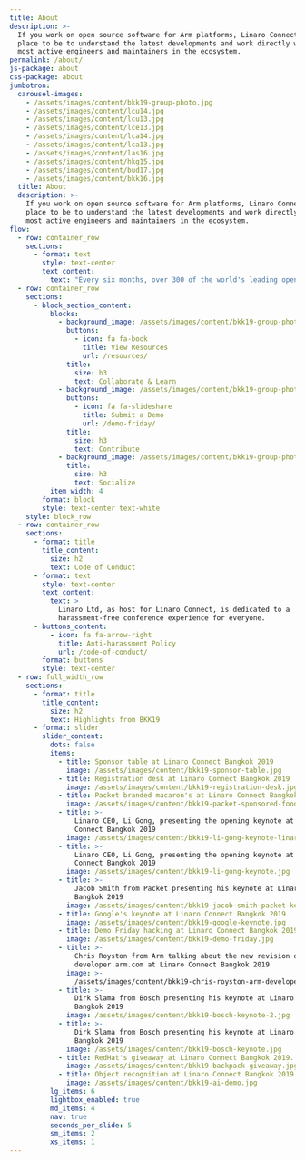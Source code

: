 ```yaml
---
title: About
description: >-
  If you work on open source software for Arm platforms, Linaro Connect is the
  place to be to understand the latest developments and work directly with the
  most active engineers and maintainers in the ecosystem.
permalink: /about/
js-package: about
css-package: about
jumbotron:
  carousel-images:
    - /assets/images/content/bkk19-group-photo.jpg
    - /assets/images/content/lcu14.jpg
    - /assets/images/content/lcu13.jpg
    - /assets/images/content/lce13.jpg
    - /assets/images/content/lca14.jpg
    - /assets/images/content/lca13.jpg
    - /assets/images/content/las16.jpg
    - /assets/images/content/hkg15.jpg
    - /assets/images/content/bud17.jpg
    - /assets/images/content/bkk16.jpg
  title: About
  description: >-
    If you work on open source software for Arm platforms, Linaro Connect is the
    place to be to understand the latest developments and work directly with the
    most active engineers and maintainers in the ecosystem.
flow:
  - row: container_row
    sections:
      - format: text
        style: text-center
        text_content:
          text: "Every six months, over 300 of the world's leading open source engineers working on Arm get together for a full week of engineering sessions and hacking at Linaro Connect. Linaro Connect Bangkok has now ended. The next Connect will be held in San Diego California September 23-27, 2019. Registration will be announced in May 2019.\nTo view slides or videos from the keynotes and sessions from previous Connects, please go to our\_[Resources page](https://connect.linaro.org/resources/).\n"
  - row: container_row
    sections:
      - block_section_content:
          blocks:
            - background_image: /assets/images/content/bkk19-group-photo.jpg
              buttons:
                - icon: fa fa-book
                  title: View Resources
                  url: /resources/
              title:
                size: h3
                text: Collaborate & Learn
            - background_image: /assets/images/content/bkk19-group-photo.jpg
              buttons:
                - icon: fa fa-slideshare
                  title: Submit a Demo
                  url: /demo-friday/
              title:
                size: h3
                text: Contribute
            - background_image: /assets/images/content/bkk19-group-photo.jpg
              title:
                size: h3
                text: Socialize
          item_width: 4
        format: block
        style: text-center text-white
    style: block_row
  - row: container_row
    sections:
      - format: title
        title_content:
          size: h2
          text: Code of Conduct
      - format: text
        style: text-center
        text_content:
          text: >
            Linaro Ltd, as host for Linaro Connect, is dedicated to a
            harassment-free conference experience for everyone.
      - buttons_content:
          - icon: fa fa-arrow-right
            title: Anti-harassment Policy
            url: /code-of-conduct/
        format: buttons
        style: text-center
  - row: full_width_row
    sections:
      - format: title
        title_content:
          size: h2
          text: Highlights from BKK19
      - format: slider
        slider_content:
          dots: false
          items:
            - title: Sponsor table at Linaro Connect Bangkok 2019
              image: /assets/images/content/bkk19-sponsor-table.jpg
            - title: Registration desk at Linaro Connect Bangkok 2019
              image: /assets/images/content/bkk19-registration-desk.jpg
            - title: Packet branded macaron's at Linaro Connect Bangkok 2019
              image: /assets/images/content/bkk19-packet-sponsored-food.jpg
            - title: >-
                Linaro CEO, Li Gong, presenting the opening keynote at Linaro
                Connect Bangkok 2019
              image: /assets/images/content/bkk19-li-gong-keynote-linaro-matters.jpg
            - title: >-
                Linaro CEO, Li Gong, presenting the opening keynote at Linaro
                Connect Bangkok 2019
              image: /assets/images/content/bkk19-li-gong-keynote.jpg
            - title: >-
                Jacob Smith from Packet presenting his keynote at Linaro Connect
                Bangkok 2019
              image: /assets/images/content/bkk19-jacob-smith-packet-keynote.jpg
            - title: Google's keynote at Linaro Connect Bangkok 2019
              image: /assets/images/content/bkk19-google-keynote.jpg
            - title: Demo Friday hacking at Linaro Connect Bangkok 2019
              image: /assets/images/content/bkk19-demo-friday.jpg
            - title: >-
                Chris Royston from Arm talking about the new revision of
                developer.arm.com at Linaro Connect Bangkok 2019
              image: >-
                /assets/images/content/bkk19-chris-royston-arm-developer-talk.jpg
            - title: >-
                Dirk Slama from Bosch presenting his keynote at Linaro Connect
                Bangkok 2019
              image: /assets/images/content/bkk19-bosch-keynote-2.jpg
            - title: >-
                Dirk Slama from Bosch presenting his keynote at Linaro Connect
                Bangkok 2019
              image: /assets/images/content/bkk19-bosch-keynote.jpg
            - title: RedHat's giveaway at Linaro Connect Bangkok 2019.
              image: /assets/images/content/bkk19-backpack-giveaway.jpg
            - title: Object recognition at Linaro Connect Bangkok 2019
              image: /assets/images/content/bkk19-ai-demo.jpg
          lg_items: 6
          lightbox_enabled: true
          md_items: 4
          nav: true
          seconds_per_slide: 5
          sm_items: 2
          xs_items: 1
---
```


